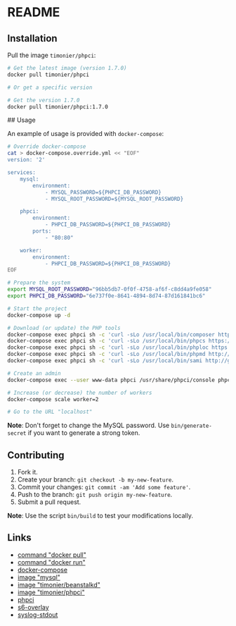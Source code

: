 # README

## Installation

Pull the image `timonier/phpci`:

```sh
# Get the latest image (version 1.7.0)
docker pull timonier/phpci

# Or get a specific version

# Get the version 1.7.0
docker pull timonier/phpci:1.7.0
```

## Usage

An example of usage is provided with `docker-compose`:

```sh
# Override docker-compose
cat > docker-compose.override.yml << "EOF"
version: '2'

services:
    mysql:
        environment:
            - MYSQL_PASSWORD=${PHPCI_DB_PASSWORD}
            - MYSQL_ROOT_PASSWORD=${MYSQL_ROOT_PASSWORD}

    phpci:
        environment:
            - PHPCI_DB_PASSWORD=${PHPCI_DB_PASSWORD}
        ports:
            - "80:80"

    worker:
        environment:
            - PHPCI_DB_PASSWORD=${PHPCI_DB_PASSWORD}
EOF

# Prepare the system
export MYSQL_ROOT_PASSWORD="96bb5db7-0f0f-4758-af6f-c8dd4a9fe058"
export PHPCI_DB_PASSWORD="6e737f0e-8641-4894-8d74-87d161841bc6"

# Start the project
docker-compose up -d

# Download (or update) the PHP tools
docker-compose exec phpci sh -c 'curl -sLo /usr/local/bin/composer https://getcomposer.org/download/1.1.0/composer.phar && chmod +x /usr/local/bin/composer'
docker-compose exec phpci sh -c 'curl -sLo /usr/local/bin/phpcs https://squizlabs.github.io/PHP_CodeSniffer/phpcs.phar && chmod +x /usr/local/bin/phpcs'
docker-compose exec phpci sh -c 'curl -sLo /usr/local/bin/phploc https://phar.phpunit.de/phploc.phar && chmod +x /usr/local/bin/phploc'
docker-compose exec phpci sh -c 'curl -sLo /usr/local/bin/phpmd http://static.phpmd.org/php/latest/phpmd.phar && chmod +x /usr/local/bin/phpmd'
docker-compose exec phpci sh -c 'curl -sLo /usr/local/bin/sami http://get.sensiolabs.org/sami.phar && chmod +x /usr/local/bin/sami'

# Create an admin
docker-compose exec --user www-data phpci /usr/share/phpci/console phpci:create-admin

# Increase (or decrease) the number of workers
docker-compose scale worker=2

# Go to the URL "localhost"
```

__Note__: Don't forget to change the MySQL password. Use `bin/generate-secret` if you want to generate a strong token.

## Contributing

1. Fork it.
2. Create your branch: `git checkout -b my-new-feature`.
3. Commit your changes: `git commit -am 'Add some feature'`.
4. Push to the branch: `git push origin my-new-feature`.
5. Submit a pull request.

__Note__: Use the script `bin/build` to test your modifications locally.

## Links

* [command "docker pull"](https://docs.docker.com/reference/commandline/pull/)
* [command "docker run"](https://docs.docker.com/reference/run/)
* [docker-compose](https://docs.docker.com/compose/)
* [image "mysql"](https://hub.docker.com/_/mysql/)
* [image "timonier/beanstalkd"](https://hub.docker.com/r/timonier/beanstalkd/)
* [image "timonier/phpci"](https://hub.docker.com/r/timonier/phpci/)
* [phpci](https://www.phptesting.org/)
* [s6-overlay](https://github.com/just-containers/s6-overlay)
* [syslog-stdout](https://github.com/timonier/syslog-stdout)

